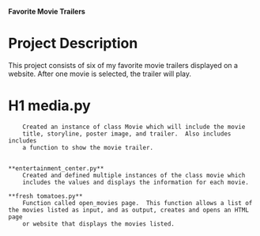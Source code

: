**Favorite Movie Trailers**

# Project Description 
This project consists of six of my favorite movie trailers displayed on a website.  After one movie is selected, the trailer will play.  

# H1 media.py
        Created an instance of class Movie which will include the movie 
        title, storyline, poster image, and trailer.  Also includes includes 
        a function to show the movie trailer. 
  

    **entertainment_center.py**
        Created and defined multiple instances of the class movie which 
        includes the values and displays the information for each movie. 

    **fresh tomatoes.py**
        Function called open_movies page.  This function allows a list of the movies listed as input, and as output, creates and opens an HTML page 
        or website that displays the movies listed. 
